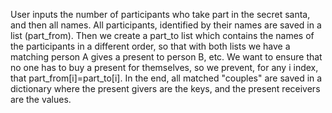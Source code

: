 User inputs the number of participants who take part in the secret santa, and then all names. 
All participants, identified by their names are saved in a list (part_from). 
Then we create a part_to list which contains the names of the participants in a different order, so that with both lists we have a matching person A gives a present to person B, etc.
We want to ensure that no one has to buy a present for themselves, so we prevent, for any i index, that part_from[i]=part_to[i]. 
In the end, all matched "couples" are saved in a dictionary where the present givers are the keys, and the present receivers are the values. 
